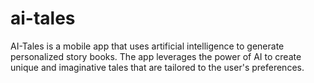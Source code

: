 # ai-tales
AI-Tales is a mobile app that uses artificial intelligence to generate personalized story books. The app leverages the power of AI to create unique and imaginative tales that are tailored to the user's preferences. 
